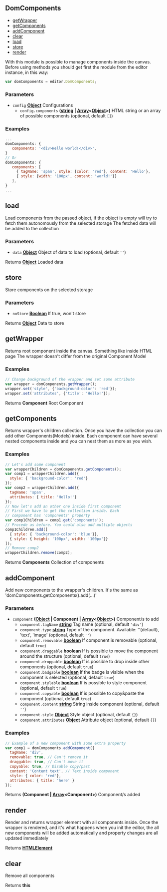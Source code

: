 <!-- Generated by documentation.js. Update this documentation by updating the source code. -->

## DomComponents

-   [getWrapper][1]
-   [getComponents][2]
-   [addComponent][3]
-   [clear][4]
-   [load][5]
-   [store][6]
-   [render][7]

With this module is possible to manage components inside the canvas.
Before using methods you should get first the module from the editor instance, in this way:

```js
var domComponents = editor.DomComponents;
```

### Parameters

-   `config` **[Object][8]** Configurations
    -   `config.components` **([string][9] \| [Array][10]&lt;[Object][8]>)** HTML string or an array of possible components (optional, default `[]`)

### Examples

```javascript
...
domComponents: {
   components: '<div>Hello world!</div>',
}
// Or
domComponents: {
   components: [
     { tagName: 'span', style: {color: 'red'}, content: 'Hello'},
     { style: {width: '100px', content: 'world!'}}
   ],
}
...
```

## load

Load components from the passed object, if the object is empty will try to fetch them
autonomously from the selected storage
The fetched data will be added to the collection

### Parameters

-   `data` **[Object][8]** Object of data to load (optional, default `''`)

Returns **[Object][8]** Loaded data

## store

Store components on the selected storage

### Parameters

-   `noStore` **[Boolean][11]** If true, won't store

Returns **[Object][8]** Data to store

## getWrapper

Returns root component inside the canvas. Something like <body> inside HTML page
The wrapper doesn't differ from the original Component Model

### Examples

```javascript
// Change background of the wrapper and set some attribute
var wrapper = domComponents.getWrapper();
wrapper.set('style', {'background-color': 'red'});
wrapper.set('attributes', {'title': 'Hello!'});
```

Returns **Component** Root Component

## getComponents

Returns wrapper's children collection. Once you have the collection you can
add other Components(Models) inside. Each component can have several nested
components inside and you can nest them as more as you wish.

### Examples

```javascript
// Let's add some component
var wrapperChildren = domComponents.getComponents();
var comp1 = wrapperChildren.add({
  style: { 'background-color': 'red'}
});
var comp2 = wrapperChildren.add({
  tagName: 'span',
  attributes: { title: 'Hello!'}
});
// Now let's add an other one inside first component
// First we have to get the collection inside. Each
// component has 'components' property
var comp1Children = comp1.get('components');
// Procede as before. You could also add multiple objects
comp1Children.add([
  { style: { 'background-color': 'blue'}},
  { style: { height: '100px', width: '100px'}}
]);
// Remove comp2
wrapperChildren.remove(comp2);
```

Returns **Components** Collection of components

## addComponent

Add new components to the wrapper's children. It's the same
as 'domComponents.getComponents().add(...)'

### Parameters

-   `component` **([Object][8] | Component | [Array][10]&lt;[Object][8]>)** Component/s to add
    -   `component.tagName` **[string][9]** Tag name (optional, default `'div'`)
    -   `component.type` **[string][9]** Type of the component. Available: ''(default), 'text', 'image' (optional, default `''`)
    -   `component.removable` **[boolean][11]** If component is removable (optional, default `true`)
    -   `component.draggable` **[boolean][11]** If is possible to move the component around the structure (optional, default `true`)
    -   `component.droppable` **[boolean][11]** If is possible to drop inside other components (optional, default `true`)
    -   `component.badgable` **[boolean][11]** If the badge is visible when the component is selected (optional, default `true`)
    -   `component.stylable` **[boolean][11]** If is possible to style component (optional, default `true`)
    -   `component.copyable` **[boolean][11]** If is possible to copy&paste the component (optional, default `true`)
    -   `component.content` **[string][9]** String inside component (optional, default `''`)
    -   `component.style` **[Object][8]** Style object (optional, default `{}`)
    -   `component.attributes` **[Object][8]** Attribute object (optional, default `{}`)

### Examples

```javascript
// Example of a new component with some extra property
var comp1 = domComponents.addComponent({
  tagName: 'div',
  removable: true, // Can't remove it
  draggable: true, // Can't move it
  copyable: true, // Disable copy/past
  content: 'Content text', // Text inside component
  style: { color: 'red'},
  attributes: { title: 'here' }
});
```

Returns **(Component | [Array][10]&lt;Component>)** Component/s added

## render

Render and returns wrapper element with all components inside.
Once the wrapper is rendered, and it's what happens when you init the editor,
the all new components will be added automatically and property changes are all
updated immediately

Returns **[HTMLElement][12]** 

## clear

Remove all components

Returns **this** 

[1]: #getwrapper

[2]: #getcomponents

[3]: #addcomponent

[4]: #clear

[5]: #load

[6]: #store

[7]: #render

[8]: https://developer.mozilla.org/docs/Web/JavaScript/Reference/Global_Objects/Object

[9]: https://developer.mozilla.org/docs/Web/JavaScript/Reference/Global_Objects/String

[10]: https://developer.mozilla.org/docs/Web/JavaScript/Reference/Global_Objects/Array

[11]: https://developer.mozilla.org/docs/Web/JavaScript/Reference/Global_Objects/Boolean

[12]: https://developer.mozilla.org/docs/Web/HTML/Element
